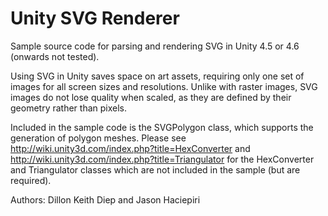 # Unity SVG Renderer
Sample source code for parsing and rendering SVG in Unity 4.5 or 4.6 (onwards not tested).

Using SVG in Unity saves space on art assets, requiring only one set of images for all screen sizes and resolutions. Unlike with raster images, SVG images do not lose quality when scaled, as they are defined by their geometry rather than pixels.

Included in the sample code is the SVGPolygon class, which supports the generation of polygon meshes.
Please see http://wiki.unity3d.com/index.php?title=HexConverter and http://wiki.unity3d.com/index.php?title=Triangulator for the HexConverter and Triangulator classes which are not included in the sample (but are required). 

Authors:
Dillon Keith Diep and Jason Haciepiri
